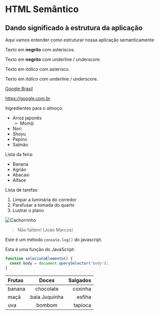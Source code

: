 # HTML Semântico
## Dando significado à estrutura da aplicação
Aqui vamos entender como estruturar nossa aplicação semanticamente

Texto em **negrito** com asteriscos.

Texto em __negrito__ com underline / underscore.

Texto em *itálico* com asterisco.

Texto em _itálico_ com underline / underscore.

[Google Brasil](https://google.com.br)

<https://google.com.br>

Ingredientes para o almoço:
* Arroz japonês
  * Momiji
* Nori
* Shoyu
* Pepino
* Salmão

Lista da feira:
- Banana
- Agrião
- Abacaxi
- Alface

Lista de tarefas:
1. Limpar a luminária do corredor
3. Parafusar a tomada do quarto
4. Lustrar o piano

![Cachorrinho](https://pipz.com/static/images/blog/eddie.png)

> Não faltem!
> (João Marcos)

Este é um método `console.log()` do javascript.

Esta é uma função do JavaScript:
```javascript
function selecionaElemento() {
  const body = document.querySelector('body');
}
```


Frutas | Doces | Salgados
:----- | :-----: | -----:
banana | chocolate | coxinha
maçã | bala Juquinha | esfiha
uva | bombom | tapioca
